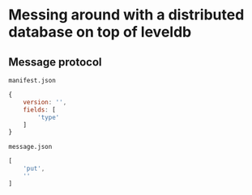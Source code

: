 # Messing around with a distributed database on top of leveldb




## Message protocol

`manifest.json`

```javascript
{
	version: '',
	fields: [
		'type'
	]
}
```

`message.json`

```javascript
[
	'put',
	''
]
```
